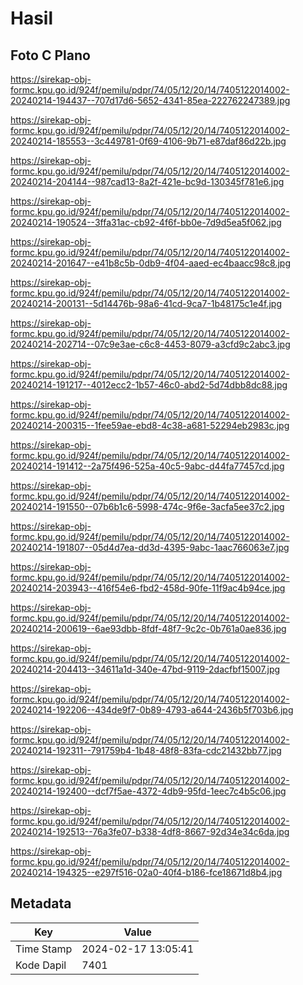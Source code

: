 # Hasil

## Foto C Plano

https://sirekap-obj-formc.kpu.go.id/924f/pemilu/pdpr/74/05/12/20/14/7405122014002-20240214-194437--707d17d6-5652-4341-85ea-222762247389.jpg

https://sirekap-obj-formc.kpu.go.id/924f/pemilu/pdpr/74/05/12/20/14/7405122014002-20240214-185553--3c449781-0f69-4106-9b71-e87daf86d22b.jpg

https://sirekap-obj-formc.kpu.go.id/924f/pemilu/pdpr/74/05/12/20/14/7405122014002-20240214-204144--987cad13-8a2f-421e-bc9d-130345f781e6.jpg

https://sirekap-obj-formc.kpu.go.id/924f/pemilu/pdpr/74/05/12/20/14/7405122014002-20240214-190524--3ffa31ac-cb92-4f6f-bb0e-7d9d5ea5f062.jpg

https://sirekap-obj-formc.kpu.go.id/924f/pemilu/pdpr/74/05/12/20/14/7405122014002-20240214-201647--e41b8c5b-0db9-4f04-aaed-ec4baacc98c8.jpg

https://sirekap-obj-formc.kpu.go.id/924f/pemilu/pdpr/74/05/12/20/14/7405122014002-20240214-200131--5d14476b-98a6-41cd-9ca7-1b48175c1e4f.jpg

https://sirekap-obj-formc.kpu.go.id/924f/pemilu/pdpr/74/05/12/20/14/7405122014002-20240214-202714--07c9e3ae-c6c8-4453-8079-a3cfd9c2abc3.jpg

https://sirekap-obj-formc.kpu.go.id/924f/pemilu/pdpr/74/05/12/20/14/7405122014002-20240214-191217--4012ecc2-1b57-46c0-abd2-5d74dbb8dc88.jpg

https://sirekap-obj-formc.kpu.go.id/924f/pemilu/pdpr/74/05/12/20/14/7405122014002-20240214-200315--1fee59ae-ebd8-4c38-a681-52294eb2983c.jpg

https://sirekap-obj-formc.kpu.go.id/924f/pemilu/pdpr/74/05/12/20/14/7405122014002-20240214-191412--2a75f496-525a-40c5-9abc-d44fa77457cd.jpg

https://sirekap-obj-formc.kpu.go.id/924f/pemilu/pdpr/74/05/12/20/14/7405122014002-20240214-191550--07b6b1c6-5998-474c-9f6e-3acfa5ee37c2.jpg

https://sirekap-obj-formc.kpu.go.id/924f/pemilu/pdpr/74/05/12/20/14/7405122014002-20240214-191807--05d4d7ea-dd3d-4395-9abc-1aac766063e7.jpg

https://sirekap-obj-formc.kpu.go.id/924f/pemilu/pdpr/74/05/12/20/14/7405122014002-20240214-203943--416f54e6-fbd2-458d-90fe-11f9ac4b94ce.jpg

https://sirekap-obj-formc.kpu.go.id/924f/pemilu/pdpr/74/05/12/20/14/7405122014002-20240214-200619--6ae93dbb-8fdf-48f7-9c2c-0b761a0ae836.jpg

https://sirekap-obj-formc.kpu.go.id/924f/pemilu/pdpr/74/05/12/20/14/7405122014002-20240214-204413--34611a1d-340e-47bd-9119-2dacfbf15007.jpg

https://sirekap-obj-formc.kpu.go.id/924f/pemilu/pdpr/74/05/12/20/14/7405122014002-20240214-192206--434de9f7-0b89-4793-a644-2436b5f703b6.jpg

https://sirekap-obj-formc.kpu.go.id/924f/pemilu/pdpr/74/05/12/20/14/7405122014002-20240214-192311--791759b4-1b48-48f8-83fa-cdc21432bb77.jpg

https://sirekap-obj-formc.kpu.go.id/924f/pemilu/pdpr/74/05/12/20/14/7405122014002-20240214-192400--dcf7f5ae-4372-4db9-95fd-1eec7c4b5c06.jpg

https://sirekap-obj-formc.kpu.go.id/924f/pemilu/pdpr/74/05/12/20/14/7405122014002-20240214-192513--76a3fe07-b338-4df8-8667-92d34e34c6da.jpg

https://sirekap-obj-formc.kpu.go.id/924f/pemilu/pdpr/74/05/12/20/14/7405122014002-20240214-194325--e297f516-02a0-40f4-b186-fce18671d8b4.jpg


## Metadata

| Key        | Value               |
| ---------- | ------------------- |
| Time Stamp | 2024-02-17 13:05:41 |
| Kode Dapil | 7401                |



